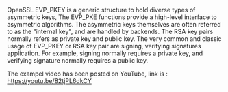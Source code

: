 OpenSSL EVP_PKEY is a generic structure to hold diverse types of asymmetric keys, The EVP_PKE functions provide a high-level interface to asymmetric algorithms. The asymmetric keys themselves are often referred to as the "internal key", and are handled by backends. The RSA key pairs normally refers as private key and public key. The very common and classic usage of EVP_PKEY or RSA key pair are signing, verifying signatures application.  For example, signing normally requires a private key, and verifying signature normally requires a public key.

The exampel video has been posted on YouTube, link is : https://youtu.be/82tjPL6dkCY

